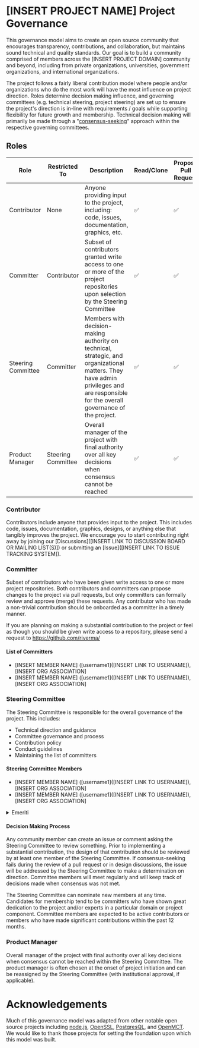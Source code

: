 # [INSERT PROJECT NAME] Project Governance

This governance model aims to create an open source community that encourages transparency, contributions, and collaboration, but maintains sound technical and quality standards. Our goal is to build a community comprised of members across the [INSERT PROJECT DOMAIN] community and beyond, including from private organizations, universities, government organizations, and international organizations. 

The project follows a fairly liberal contribution model where people and/or organizations who do the most work will have the most influence on project direction. Roles determine decision making influence, and governing committees (e.g. technical steering, project steering) are set up to ensure the project's direction is in-line with requirements / goals while supporting flexibility for future growth and membership. Technical decision making will primarily be made through a "[consensus-seeking](https://en.wikipedia.org/wiki/Consensus-seeking_decision-making)" approach within the respective governing committees. 

## Roles

| Role               | Restricted To      | Description                                                                                                                                                                           | Read/Clone | Propose Pull Request | Comment in Tickets / Discussions | Review | Commit | Technical & Project Decisions |
| ------------------ | ------------------ | ------------------------------------------------------------------------------------------------------------------------------------------------------------------------------------- | ---------- | -------------------- | -------------------------------- | ------ | ------ | ----------------- |
| Contributor        | None               | Anyone providing input to the project, including: code, issues, documentation, graphics, etc.                                                                                         | ✅         | ✅                   | ✅                               | ❌     | ❌     | ❌                |
| Committer          | Contributor        | Subset of contributors granted write access to one or more of the project repositories upon selection by the Steering Committee                                                       | ✅         | ✅                   | ✅                               | ✅     | ✅     | ❌                |
| Steering Committee | Committer          | Members with decision-making authority on technical, strategic, and organizational matters. They have admin privileges and are responsible for the overall governance of the project. | ✅         | ✅                   | ✅                               | ✅     | ✅     | ✅                |
| Product Manager    | Steering Committee | Overall manager of the project with final authority over all key decisions when consensus cannot be reached                                                                           | ✅         | ✅                   | ✅                               | ✅     | ✅     | ✅                |

### Contributor

Contributors include anyone that provides input to the project. This includes code, issues, documentation, graphics, designs, or anything else that tangibly improves the project. We encourage you to start contributing right away by joining our [Discussions]([INSERT LINK TO DISCUSSION BOARD OR MAILING LIST(S)]) or submitting an [Issue]([INSERT LINK TO ISSUE TRACKING SYSTEM]). 

### Committer

Subset of contributors who have been given write access to one or more project repositories. Both contributors and committers can propose changes to the project via pull requests, but only committers can formally review and approve (merge) these requests. Any contributor who has made a non-trivial contribution should be onboarded as a committer in a timely manner.

If you are planning on making a substantial contribution to the project or feel as though you should be given write access to a repository, please send a request to https://github.com/riverma/

#### List of Committers
- [INSERT MEMBER NAME] ([username1]([INSERT LINK TO USERNAME]), [INSERT ORG ASSOCIATION]
- [INSERT MEMBER NAME] ([username1]([INSERT LINK TO USERNAME]), [INSERT ORG ASSOCIATION]

### Steering Committee

The Steering Committee is responsible for the overall governance of the project. This includes:

- Technical direction and guidance
- Committee governance and process
- Contribution policy
- Conduct guidelines
- Maintaining the list of committers

#### Steering Committee Members
- [INSERT MEMBER NAME] ([username1]([INSERT LINK TO USERNAME]), [INSERT ORG ASSOCIATION]
- [INSERT MEMBER NAME] ([username1]([INSERT LINK TO USERNAME]), [INSERT ORG ASSOCIATION]

<details>
<summary>Emeriti</summary>
#### SC Emeriti
<!-- - [INSERT MEMBER NAME] ([username1]([INSERT LINK TO USERNAME]), [INSERT ORG ASSOCIATION] -->
</details>

#### Decision Making Process

Any community member can create an issue or comment asking the Steering Committee to review something. Prior to implementing a substantial contribution, the design of that contribution should be reviewed by at least one member of the Steering Committee. If consensus-seeking fails during the review of a pull request or in design discussions, the issue will be addressed by the Steering Committee to make a determination on direction. Committee members will meet regularly and will keep track of decisions made when consensus was not met.

The Steering Committee can nominate new members at any time. Candidates for membership tend to be committers who have shown great dedication to the project and/or experts in a particular domain or project component. Committee members are expected to be active contributors or members who have made significant contributions within the past 12 months.

### Product Manager

Overall manager of the project with final authority over all key decisions when consensus cannot be reached within the Steering Committee. The product manager is often chosen at the onset of project initiation and can be reassigned by the Steering Committee (with institutional approval, if applicable).

# Acknowledgements

Much of this governance model was adapted from other notable open source projects including [node.js](https://github.com/nodejs/node/blob/main/GOVERNANCE.md), [OpenSSL](https://www.openssl.org/policies/omc-bylaws.html), [PostgresQL](https://www.postgresql.org/developer/), and [OpenMCT](https://github.com/nasa/openmct/blob/master/CONTRIBUTING.md). We would like to thank those projects for setting the foundation upon which this model was built.
